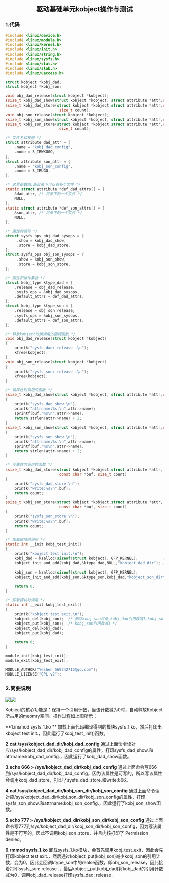  ## <center>驱动基础单元kobject操作与测试</center>

### 1.代码
```c
#include <linux/device.h>
#include <linux/module.h>
#include <linux/kernel.h>
#include <linux/init.h>
#include <linux/string.h>
#include <linux/sysfs.h>
#include <linux/stat.h>
#include <linux/slab.h>
#include <linux/uaccess.h>

struct kobject *kobj_dad;
struct kobject *kobj_son;

void obj_dad_release(struct kobject *kobject);
ssize_t kobj_dad_show(struct kobject *kobject, struct attribute *attr,char *buf);
ssize_t kobj_dad_store(struct kobject *kobject,struct attribute *attr,const char *buf,
						size_t count);
void obj_son_release(struct kobject *kobject);
ssize_t kobj_son_show(struct kobject *kobject, struct attribute *attr,char *buf);
ssize_t kobj_son_store(struct kobject *kobject,struct attribute *attr,const char *buf, 
						size_t count);

/* 文件名和权限 */
struct attribute dad_attr = {
	.name = "kobj_dad_config",
	.mode = S_IRWXUGO,
};
struct attribute son_attr = {
	.name = "kobj_son_config",
	.mode = S_IRUGO,
};

/* 这里是数组,即目录下可以有多个文件 */
static struct attribute *def_dad_attrs[] = {
	&dad_attr, /* 目录下的一个文件 */
	NULL,
};
static struct attribute *def_son_attrs[] = {
	&son_attr, /* 目录下的一个文件 */
	NULL,
};

/* 属性的读写 */
struct sysfs_ops obj_dad_sysops = {
	 .show = kobj_dad_show,
	 .store = kobj_dad_store,
};
struct sysfs_ops obj_son_sysops = {
	 .show = kobj_son_show,
	 .store = kobj_son_store,
};

/* 属性和操作集合 */
struct kobj_type ktype_dad = {
	.release = obj_dad_release,	
	.sysfs_ops = &obj_dad_sysops,
	.default_attrs = def_dad_attrs,
};
struct kobj_type ktype_son = {
	.release = obj_son_release,
	.sysfs_ops = &obj_son_sysops,
	.default_attrs = def_son_attrs,
};

/* 释放kobject时候调用的回调函数 */
void obj_dad_release(struct kobject *kobject)
{
	printk("sysfs_dad: release .\n");
	kfree(kobject);			
}
void obj_son_release(struct kobject *kobject)
{
	printk("sysfs_son: release .\n");
	kfree(kobject);			
}

/* 读属性时调用的函数 */
ssize_t kobj_dad_show(struct kobject *kobject, struct attribute *attr,char *buf)
{
	printk("sysfs_dad_show.\n");
	printk("attrname:%s.\n",attr->name);
	sprintf(buf,"%s\n",attr->name);
	return strlen(attr->name) + 2;
}
ssize_t kobj_son_show(struct kobject *kobject, struct attribute *attr,char *buf)
{
	printk("sysfs_son_show.\n");
	printk("attrname:%s.\n",attr->name);
	sprintf(buf,"%s\n",attr->name);
	return strlen(attr->name) + 2;
}

/* 写属性时调用的函数 */
ssize_t kobj_dad_store(struct kobject *kobject,struct attribute *attr,
						const char *buf, size_t count)
{
	printk("sysfs_dad_store.\n");
	printk("write:%s\n",buf);
	return count;
}
ssize_t kobj_son_store(struct kobject *kobject,struct attribute *attr,
						const char *buf, size_t count)
{
	printk("sysfs_son_store.\n");
	printk("write:%s\n",buf);
	return count;
}

/* 加载模块时调用 */
static int __init kobj_test_init()
{
 	printk("kboject test init.\n");
	kobj_dad = kzalloc(sizeof(struct kobject), GFP_KERNEL);			  /* 初始化kobject和注册进内核前要清零 */
	kobject_init_and_add(kobj_dad,&ktype_dad,NULL,"kobject_dad_dir"); /* 创建一个目录,kobj引用计数加1，注册进内核,parent为NULL,即在跟目录下 */ 

	kobj_son = kzalloc(sizeof(struct kobject), GFP_KERNEL);
	kobject_init_and_add(kobj_son,&ktype_son,kobj_dad,"kobject_son_dir"); /* 创建一个目录,kobj_son引用计数加1，kobj_dad引用计数加1,注册进内核 */
	
	return 0;
}

/* 卸载模块时调用 */
static int __exit kobj_test_exit()
{
	printk("kobject test exit.\n");
	kobject_del(kobj_son);	/* 删除kobj_son目录,kobj_dad引用数减1,kobj_son没有减 */
	kobject_put(kobj_son);	/* kobj_son引用数减1 */
	kobject_del(kobj_dad); 	
	kobject_put(kobj_dad);

	return 0;
}

module_init(kobj_test_init);	
module_exit(kobj_test_exit);

MODULE_AUTHOR("Yeshen 569242715@qq.com");
MODULE_LICENSE("GPL v2");

```


### 2.简要说明

![](pictures\1.PNG)![](\2.PNG)


Kobject的核心功能是：保持一个引用计数，当该计数减为0时，自动释放Kobject所占用的meomry空间。操作过程如上图所示：

**1.insmod sysfs_1.ko **
加载上面代码编译得到的模块sysfs_1.ko，然后打印出kboject test init.，因此运行了kobj_test_init()函数。

**2.cat /sys/kobject_dad_dir/kobj_dad_config**
通过上面命令读对应/sys/kobject_dad_dir/kobj_dad_config的属性，打印sysfs_dad_show.和attrname:kobj_dad_config.，因此运行了kobj_dad_show函数。

**3.echo 666 > /sys/kobject_dad_dir/kobj_dad_config**
通过上面命令写666到/sys/kobject_dad_dir/kobj_dad_config，因为该属性是可写的，所以写该属性会调用kobj_dad_store，打印了sysfs_dad_store.和write:666。

**4.cat /sys/kobject_dad_dir/kobj_son_dir/kobj_son_config**
通过上面命令读对应/sys/kobject_dad_dir/kobj_son_dir/kobj_son_config的属性，打印sysfs_son_show.和attrname:kobj_son_config.，因此运行了kobj_son_show函数。

**5.echo 777 >  /sys/kobject_dad_dir/kobj_son_dir/kobj_son_config**
通过上面命令写777到/sys/kobject_dad_dir/kobj_son_dir/kobj_son_config，因为写该属性是不可写的，因此不调用kobj_son_store，并且内核打印了 Permission denied。

**6.rmmod sysfs_1.ko**
卸载sysfs_1.ko模块，会首先调用kobj_test_exit，因此会先打印kobject test exit.，然后通过kobject_put(kobj_son)减少kobj_son的引用计数，变为0，因此会回调ktype_son中的realse函数，即obj_son_release，因此接着打印sysfs_son: release .，最后kobject_put(kobj_dad)将kobj_dad的引用计数减为0，调用obj_dad_release打印sysfs_dad: release .